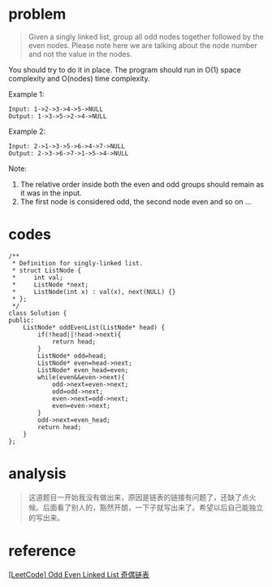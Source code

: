 # problem
>Given a singly linked list, group all odd nodes together followed by the even nodes. Please note here we are talking about the node number and not the value in the nodes.

You should try to do it in place. The program should run in O(1) space complexity and O(nodes) time complexity.

Example 1:
```
Input: 1->2->3->4->5->NULL
Output: 1->3->5->2->4->NULL
```
Example 2:
```
Input: 2->1->3->5->6->4->7->NULL
Output: 2->3->6->7->1->5->4->NULL
```
Note:
1. The relative order inside both the even and odd groups should remain as it was in the input.
2. The first node is considered odd, the second node even and so on ...

# codes
```
/**
 * Definition for singly-linked list.
 * struct ListNode {
 *     int val;
 *     ListNode *next;
 *     ListNode(int x) : val(x), next(NULL) {}
 * };
 */
class Solution {
public:
    ListNode* oddEvenList(ListNode* head) {
        if(!head||!head->next){
            return head;
        }
        ListNode* odd=head;
        ListNode* even=head->next;
        ListNode* even_head=even;
        while(even&&even->next){
            odd->next=even->next;
            odd=odd->next;
            even->next=odd->next;
            even=even->next;
        }
        odd->next=even_head;
        return head;
    }
};
```

# analysis
> 这道题目一开始我没有做出来，原因是链表的链接有问题了，还缺了点火候。后面看了别人的，豁然开朗，一下子就写出来了。希望以后自己能独立的写出来。


# reference
[[LeetCode] Odd Even Linked List 奇偶链表][1]

[1]: http://www.cnblogs.com/grandyang/p/5138936.html


